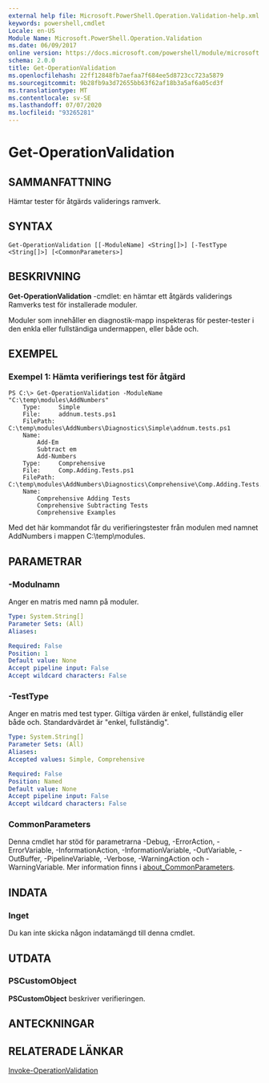 ```yaml
---
external help file: Microsoft.PowerShell.Operation.Validation-help.xml
keywords: powershell,cmdlet
Locale: en-US
Module Name: Microsoft.PowerShell.Operation.Validation
ms.date: 06/09/2017
online version: https://docs.microsoft.com/powershell/module/microsoft.powershell.operation.validation/get-operationvalidation?view=powershell-5.1&WT.mc_id=ps-gethelp
schema: 2.0.0
title: Get-OperationValidation
ms.openlocfilehash: 22ff12848fb7aefaa7f684ee5d8723cc723a5879
ms.sourcegitcommit: 9b28fb9a3d72655bb63f62af18b3a5af6a05cd3f
ms.translationtype: MT
ms.contentlocale: sv-SE
ms.lasthandoff: 07/07/2020
ms.locfileid: "93265281"
---
```

# Get-OperationValidation

## SAMMANFATTNING
Hämtar tester för åtgärds validerings ramverk.

## SYNTAX

```
Get-OperationValidation [[-ModuleName] <String[]>] [-TestType <String[]>] [<CommonParameters>]
```

## BESKRIVNING
**Get-OperationValidation** -cmdlet: en hämtar ett åtgärds validerings Ramverks test för installerade moduler.

Moduler som innehåller en diagnostik-mapp inspekteras för pester-tester i den enkla eller fullständiga undermappen, eller både och.

## EXEMPEL

### Exempel 1: Hämta verifierings test för åtgärd

```
PS C:\> Get-OperationValidation -ModuleName "C:\temp\modules\AddNumbers"
    Type:     Simple
    File:     addnum.tests.ps1
    FilePath: C:\temp\modules\AddNumbers\Diagnostics\Simple\addnum.tests.ps1
    Name:
        Add-Em
        Subtract em
        Add-Numbers
    Type:     Comprehensive
    File:     Comp.Adding.Tests.ps1
    FilePath: C:\temp\modules\AddNumbers\Diagnostics\Comprehensive\Comp.Adding.Tests.ps1
    Name:
        Comprehensive Adding Tests
        Comprehensive Subtracting Tests
        Comprehensive Examples
```

Med det här kommandot får du verifieringstester från modulen med namnet AddNumbers i mappen C:\temp\modules.

## PARAMETRAR

### -Modulnamn
Anger en matris med namn på moduler.

```yaml
Type: System.String[]
Parameter Sets: (All)
Aliases:

Required: False
Position: 1
Default value: None
Accept pipeline input: False
Accept wildcard characters: False
```

### -TestType
Anger en matris med test typer.
Giltiga värden är enkel, fullständig eller både och.
Standardvärdet är "enkel, fullständig".

```yaml
Type: System.String[]
Parameter Sets: (All)
Aliases:
Accepted values: Simple, Comprehensive

Required: False
Position: Named
Default value: None
Accept pipeline input: False
Accept wildcard characters: False
```

### CommonParameters
Denna cmdlet har stöd för parametrarna -Debug, -ErrorAction, -ErrorVariable, -InformationAction, -InformationVariable, -OutVariable, -OutBuffer, -PipelineVariable, -Verbose, -WarningAction och -WarningVariable. Mer information finns i [about_CommonParameters](https://go.microsoft.com/fwlink/?LinkID=113216).

## INDATA

### Inget
Du kan inte skicka någon indatamängd till denna cmdlet.

## UTDATA

### PSCustomObject
**PSCustomObject** beskriver verifieringen.

## ANTECKNINGAR

## RELATERADE LÄNKAR

[Invoke-OperationValidation](Invoke-OperationValidation.md)
